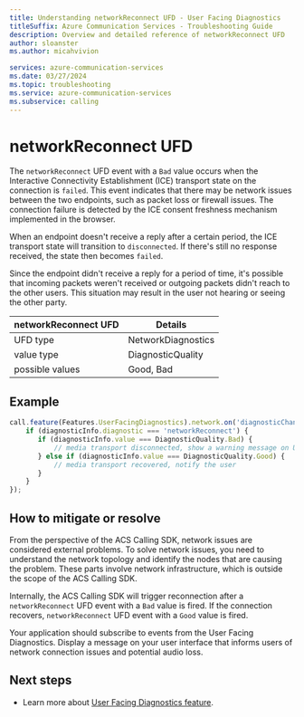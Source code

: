 ```yaml
---
title: Understanding networkReconnect UFD - User Facing Diagnostics
titleSuffix: Azure Communication Services - Troubleshooting Guide
description: Overview and detailed reference of networkReconnect UFD
author: sloanster
ms.author: micahvivion

services: azure-communication-services
ms.date: 03/27/2024
ms.topic: troubleshooting
ms.service: azure-communication-services
ms.subservice: calling
---
```


# networkReconnect UFD
The `networkReconnect` UFD event with a `Bad` value occurs when the Interactive Connectivity Establishment (ICE) transport state on the connection is `failed`.
This event indicates that there may be network issues between the two endpoints, such as packet loss or firewall issues.
The connection failure is detected by the ICE consent freshness mechanism implemented in the browser.

When an endpoint doesn't receive a reply after a certain period, the ICE transport state will transition to `disconnected`.
If there's still no response received, the state then becomes `failed`.

Since the endpoint didn't receive a reply for a period of time, it's possible that incoming packets weren't received or outgoing packets didn't reach to the other users.
This situation may result in the user not hearing or seeing the other party.

| networkReconnect UFD | Details                |
| ---------------------|------------------------|
| UFD type             | NetworkDiagnostics     |
| value type           | DiagnosticQuality      |
| possible values      | Good, Bad              |

## Example
```typescript
call.feature(Features.UserFacingDiagnostics).network.on('diagnosticChanged', (diagnosticInfo) => {
    if (diagnosticInfo.diagnostic === 'networkReconnect') {
       if (diagnosticInfo.value === DiagnosticQuality.Bad) {
           // media transport disconnected, show a warning message on UI
       } else if (diagnosticInfo.value === DiagnosticQuality.Good) {
           // media transport recovered, notify the user
       }
    }
});
```
## How to mitigate or resolve
From the perspective of the ACS Calling SDK, network issues are considered external problems.
To solve network issues, you need to understand the network topology and identify the nodes that are causing the problem.
These parts involve network infrastructure, which is outside the scope of the ACS Calling SDK.

Internally, the ACS Calling SDK will trigger reconnection after a `networkReconnect` UFD event with a `Bad` value is fired. If the connection recovers, `networkReconnect` UFD event with a `Good` value is fired.

Your application should subscribe to events from the User Facing Diagnostics.
Display a message on your user interface that informs users of network connection issues and potential audio loss.

## Next steps
* Learn more about [User Facing Diagnostics feature](../../../../../concepts/voice-video-calling/user-facing-diagnostics.md?pivots=platform-web).
